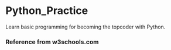 # Python_Practice
Learn basic programming for becoming the topcoder with Python.
### Reference from w3schools.com
